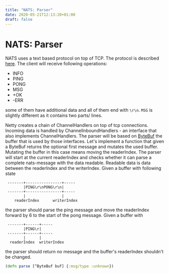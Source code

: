 ```yaml
---
title: "NATS: Parser"
date: 2020-05-21T12:13:20+01:00
draft: false
---
```

# NATS: Parser

NATS uses a text based protocol on top of TCP. The protocol is described [here](https://docs.nats.io/nats-protocol/nats-protocol). The client will receive following operations:

* INFO
* PING
* PONG
* MSG
* +OK
* -ERR

some of them have additional data and all of them end with `\r\n`. `MSG` is slightly different as it contains two parts/ lines.

Netty creates a chain of ChannelHandlers on top of tcp connections. Incoming data is handled by ChannelInboundHandlers - an interface that also implements ChannelHandlers. The parser will be based on [ByteBuf](https://netty.io/4.0/api/io/netty/buffer/ByteBuf.html) the buffer that is used by those interfaces. Let's implement a function that given a ByteBuf returns the optional first message and mutates the used buffer. Mutating the buffer in this case means moving the readerIndex. The parser will start at the current readerIndex and checks whether it can parse a complete nats-message with the data readable. Readable data is data between the readerIndex and the writerIndex. Given a buffer with following state

```
 -------+----------------+-----
        |PING\r\nPONG\r\n|
 -------+----------------+-----
        |                |
    readerIndex      writerIndex
```

the parser should parse the ping message and move the readerIndex forward by 6 to the start of the pong message. Given a buffer with 


```
 -------+------+-----
        |PING\r|
 -------+------+-----
        |      |
  readerIndex  writerIndex
```

the parser should return no message and the buffer's readerIndex shouldn't be changed. 







```Clojure
(defn parse [^ByteBuf buf] {:msg/type :unknown})
```
